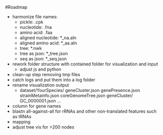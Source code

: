 #Roadmap
  - harmonize file names:
    - pickle: .cpk
    - nucleotide: .fna
    - amino acid: .faa
    - aligned nucleotide: *_na.aln
    - aligned amino acid: *_aa.aln
    - tree: *.nwk
    - tree as json: *_tree.json
    - seq as json: *_seq.json
  - rework folder structure with contained folder for visualization and input
    - adjust js and python
  - clean-up step removing tmp files
  - catch logs and put them into a log folder
  - rename visualization output
    - dataset/YourSpecies/
                          geneCluster.json
                          genePresence.json
                          strainMetainfo.json
                          coreGenomeTree.json
                          geneCluster/
                              GC_0000001.json
                              ...
  - column for gene names
  - blastn all-against-all for rRNAs and other non-translated features such as tRNAs
  - mapping
  - adjust tree vis for >200 nodes

